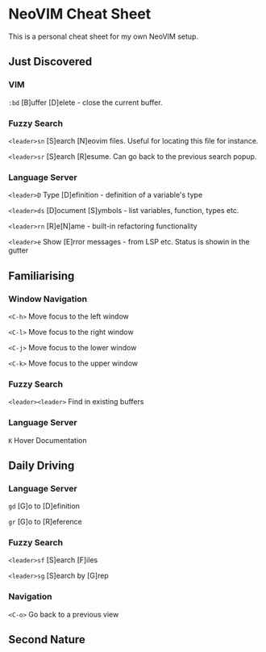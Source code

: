 # NeoVIM Cheat Sheet

This is a personal cheat sheet for my own NeoVIM setup.


## Just Discovered

### VIM

`:bd` [B]uffer [D]elete - close the current buffer.


### Fuzzy Search

`<leader>sn` [S]earch [N]eovim files. Useful for locating this file for instance.

`<leader>sr` [S]earch [R]esume. Can go back to the previous search popup.


### Language Server

`<leader>D` Type [D]efinition - definition of a variable's type

`<leader>ds` [D]ocument [S]ymbols - list variables, function, types etc.

`<leader>rn` [R]e[N]ame - built-in refactoring functionality

`<leader>e` Show [E]rror messages - from LSP etc. Status is showin in the gutter


## Familiarising


### Window Navigation

`<C-h>` Move focus to the left window

`<C-l>` Move focus to the right window

`<C-j>` Move focus to the lower window

`<C-k>` Move focus to the upper window


### Fuzzy Search

`<leader><leader>` Find in existing buffers


### Language Server

`K` Hover Documentation


## Daily Driving


### Language Server

`gd` [G]o to [D]efinition

`gr` [G]o to [R]eference


### Fuzzy Search

`<leader>sf` [S]earch [F]iles

`<leader>sg` [S]earch by [G]rep


### Navigation

`<C-o>` Go back to a previous view



## Second Nature
